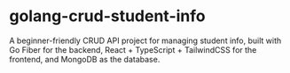 # golang-crud-student-info
A beginner-friendly CRUD API project for managing student info, built with Go Fiber for the backend, React + TypeScript + TailwindCSS for the frontend, and MongoDB as the database.
